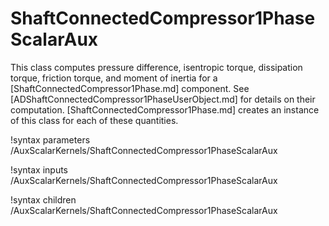 # ShaftConnectedCompressor1PhaseScalarAux

This class computes pressure difference, isentropic torque, dissipation torque,
friction torque, and moment of inertia for a [ShaftConnectedCompressor1Phase.md] component.
See [ADShaftConnectedCompressor1PhaseUserObject.md] for details on their computation.
[ShaftConnectedCompressor1Phase.md] creates an instance of this class for each of these
quantities.

!syntax parameters /AuxScalarKernels/ShaftConnectedCompressor1PhaseScalarAux

!syntax inputs /AuxScalarKernels/ShaftConnectedCompressor1PhaseScalarAux

!syntax children /AuxScalarKernels/ShaftConnectedCompressor1PhaseScalarAux
